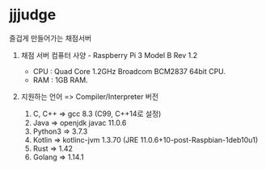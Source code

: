 # jjjudge

즐겁게 만들어가는 채점서버

1. 채점 서버 컴퓨터 사양 - Raspberry Pi 3 Model B Rev 1.2
    - CPU : Quad Core 1.2GHz Broadcom BCM2837 64bit CPU.
    - RAM : 1GB RAM.

2. 지원하는 언어 => Compiler/Interpreter 버전
    1) C, C++ => gcc 8.3 (C99, C++14로 설정)
    2) Java => openjdk javac 11.0.6
    3) Python3 => 3.7.3
    4) Kotlin => kotlinc-jvm 1.3.70 (JRE 11.0.6+10-post-Raspbian-1deb10u1)
    5) Rust => 1.42
    6) Golang => 1.14.1
